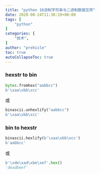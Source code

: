 ```yaml
---
title: "python 16进制字符串与二进制数据互转"
date: 2020-08-24T11:38:19+08:00
tags: [
    "python"
]
categories: [
    "技术",
]
author: "prehisle"
toc: true
autoCollapseToc: true
---
```


### hexstr to bin
```python
bytes.fromhex("aabbcc")
b'\xaa\xbb\xcc'
```
或
```python
binascii.unhexlify("aabbcc")
b'\xaa\xbb\xcc'
```
### bin to hexstr
```python
binascii.hexlify(b'\xaa\xbb\xcc')
b'aabbcc'
```
或
```python
b'\xde\xad\xbe\xef'.hex()
'deadbeef'
```